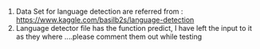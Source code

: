 1) Data Set for language detection are referred from : https://www.kaggle.com/basilb2s/language-detection </br>
2) Language detector file has the function predict, I have left the input to it as they where ....please comment them out while testing
